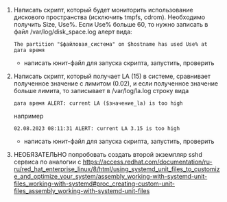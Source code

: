 1) Написать скрипт, который будет мониторить использование дискового пространства (исключить tmpfs, cdrom). Необходимо получить
Size, Use%. Если Use% больше 60, то нужно записать в файл /var/log/disk_space.log алерт вида:
    ```
    The partition "$файловая_система" on $hostname has used Use% at дата время
    ```
    - написать юнит-файл для запуска скрипта, запустить, проверить

2) Написать скрипт, который получает LA (15) в системе, сравнивает полученное значение с лимитом (0.02), и если полученное значение больше лимита, то записывает в 
/var/log/la.log строку вида
    ```
    дата время ALERT: current LA ($значение_la) is too high
    ```
    например
    ```
    02.08.2023 08:11:31 ALERT: current LA 3.15 is too high
    ```
    - написать юнит-файл для запуска скрипта, запустить, проверить

3) НЕОБЯЗАТЕЛЬНО
попробовать создать второй экземпляр sshd сервиса по аналогии с
https://access.redhat.com/documentation/ru-ru/red_hat_enterprise_linux/8/html/using_systemd_unit_files_to_customize_and_optimize_your_system/assembly_working-with-systemd-unit-files_working-with-systemd#proc_creating-custom-unit-files_assembly_working-with-systemd-unit-files
